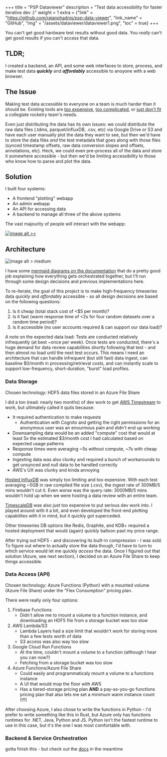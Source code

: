 +++
title = "PSP Dataviewer"
description = "Test data accessibility for faster iterative dev :)"
weight = 1
extra = {"link" = "https://github.com/rajanphadnis/psp-data-viewer", "link_name" = "GitHub", "img" = "/assets/dataviewer/dataviewer1.png", "toc" = true}
+++

<!-- ![image alt > small](/assets/me.jpg) -->
<!-- ![image alt < medium](/assets/me.jpg) -->
<!-- ![image alt ><](/assets/me.jpg) -->

You can't get good hardware test results without good data. You *really* can't get good results if you can't access that data.

## TLDR;
I created a backend, an API, and some web interfaces to store, process, and make test data *__quickly__* and *__affordably__* accessible to anoyone with a web browser.

<!-- more -->

## The Issue
Making test data accessible to everyone on a team is much harder than it should be. Existing tools are [too expensive](https://www.tableau.com/pricing), [too complicated](https://www.nv5geospatialsoftware.com/Products/IDL), or [just don't fit](https://www.microsoft.com/en-us/power-platform/products/power-bi/getting-started-with-power-bi#Trial-features) a collegiate rocketry team's needs.

Even just distributing the data has its own issues: we could distribute the raw data files (.tdms, parquet/influxDB, .csv, etc) via Google Drive or S3 and have each user manually plot the data they want to see, but then we'd have to store the data files *and* the test metadata that goes along with those files (synced timestamp offsets, raw data conversion slopes and offsets, annotations, etc). Heck, we could even pre-process all of the data and store it somewhere accessible - but then we'd be limiting accessibility to those who know how to parse and plot the data.

## Solution

I built four systems:
- A frontend "plotting" webapp
- An admin webapp
- An API for accessing data
- A backend to manage all three of the above systems

The vast majourity of people will interact with the webapp:

[![image alt ><](/assets/dataviewer/dataviewer1.png)](https://pspl.space)

## Architecture

![image alt > medium](/assets/dataviewer/architecture.png)

I have some [mermaid diagrams on the documentation](https://psp-docs.rajanphadnis.com/architecture) that do a pretty good job explaining how everything gets orchestrated together, but I'll run through some design decisions and previous implementations here.

To re-iterate, the goal of this project is to make high-frequency timeseries data *quickly* and *affordably* accessible - so all design decisions are based on the following questions:

1. Is it cheap (total stack cost of <$5 per month)?
2. Is it fast (warm response time of <2s for four random datasets over a random time period)?
3. Is it accessible (no user accounts required & can support our data load)?

A note on the expected data load: Tests are conducted relatively infrequently (at best ~once per week). Once tests are conducted, there's a huge demand for data review capabilities shortly following that test - and then almost no load until the next test occurs. This means I need an architecture that can handle infrequent (but still fast) data ingest, can baseline $0/month in processing/retrieval costs, and can instantly scale to support low-frequency, short-duration, "burst" load profiles.

### Data Storage

Chosen technology: HDF5 data files stored in an Azure File Share

I did a ton (read: nearly two months) of dev work to get [AWS Timestream](https://aws.amazon.com/timestream/) to work, but ultimately called it quits because:
- It required authentication to make requests
  - Authentication with Cognito and getting the right permissions for an anonymous user was an enourmous pain and didn't end up working
- Downsampling data would be an added "compute" cost that would at least 5x the estimated $3/month cost I had calculated based on expected usage patterns
- Response times were averaging ~5s without compute, ~7s with cheap compute
- Ingesting data was also clunky and required a bunch of workarounds to get unsynced and null data to be handled correctly
- AWS's UX was clunky and kinda annoying

[Hosted InfluxDB](https://www.influxdata.com/) was simply too limiting and too expensive. With each test averaging ~5GB in raw compiled file size (.csv), the ingest rate of 300MB/5 mins wouldn't cut it. Even worse was the query rate: 3000MB/5 mins wouldn't hold up when we were hosting a data review with an entire team.

[TimescaleDB](https://www.timescale.com/) was also just too expensive to put serious dev work into. I played around with it a bit, and even developed the front-end plotting capabilites with it in mind, but it quickly got superceded.

Other timeseries DB options like Redis, Graphite, and KDB+ required a hosted deployment that would (again) quickly balloon past my price range.

After trying out HDF5 - and discovering its built-in compression - I was sold. To figure out where to actually store the data though, I'd have to turn to which service would let me quickly *access* the data. Once I figured out that solution (Azure, see next section), I decided on an Azure File Share to keep things accessible.

### Data Access (API)

Chosen technology: Azure Functions (Python) with a mounted volume (Azure File Share) under the "Flex Consumption" pricing plan.

There were really only four options:
1. Firebase Functions
    - Didn't allow me to mount a volume to a function instance, and downloading an HDF5 file from a storage bucket was too slow
2. AWS Lambda/S3
    - Lambda Layers had a size limit that wouldn't work for storing more than a few tests worth of data
    - S3 access was also way too slow
3. Google Cloud Run Functions
    - At the time, couldn't mount a volume to a function (although I hear you can now?)
    - Fetching from a storage bucket was too slow
4. Azure Functions/Azure File Share
    - Could easily and programmaticaly mount a volume to a functions instance
    - A UI that would mop the floor with AWS
    - Has a tiered-storage pricing plan __AND__ a pay-as-you-go functions pricing plan that also lets me set a minimum warm instance count (!!!)

After choosing Azure, I also chose to write the functions in Python - I'd prefer to write something like this in Rust, but Azure only has functions runtimes for .NET, Java, Python and JS. Python isn't the fastest runtime to use in this case, but it's the one I was most comfortable with.

### Backend & Service Orchestration

gotta finish this - but check out the [docs](https://psp-docs.rajanphadnis.com/) in the meantime

